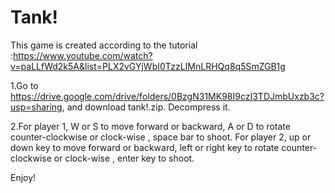 # Tank!

This game is created according to the tutorial :https://www.youtube.com/watch?v=paLLfWd2k5A&list=PLX2vGYjWbI0TzzLIMnLRHQq8q5SmZGB1g

1.Go to https://drive.google.com/drive/folders/0BzgN31MK98I9czI3TDJmbUxzb3c?usp=sharing, and download tank!.zip. Decompress it.

2.For player 1, W or S to move forward or backward, A or D to rotate counter-clockwise or clock-wise , space bar to shoot. For player 2, up or down key to move forward or backward, left or right key to rotate counter-clockwise or clock-wise , enter key to shoot.

Enjoy!
